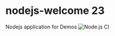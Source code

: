 # nodejs-welcome 23
Nodejs application for Demos
![Node.js CI](https://github.com/debianmaster/nodejs-welcome/workflows/Node.js%20CI/badge.svg)
   
